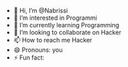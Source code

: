- 👋 Hi, I’m @Nabrissi
- 👀 I’m interested in Programmi
- 🌱 I’m currently learning Programming 
- 💞️ I’m looking to collaborate on Hacker 
- 📫 How to reach me Hacker
- 😄 Pronouns: you
- ⚡ Fun fact:

<!---
Nabrissi/Nabrissi is a ✨ special ✨ repository because its `README.md` (this file) appears on your GitHub profile.
You can click the Preview link to take a look at your changes.
--->
